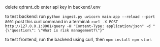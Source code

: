 delete qdrant_db
enter api key in backend/.env

to test backend:
run 
`python ingest.py
uvicorn main:app --reload --port 8001`
post this curl command in a terminal: 
`curl -X POST http://127.0.0.1:8001/query -H "Content-Type: application/json" -d "{\"question\": \"What is risk management?\"}"`

to test frontend, run the backend using curl, then
`npm install
npm start`
